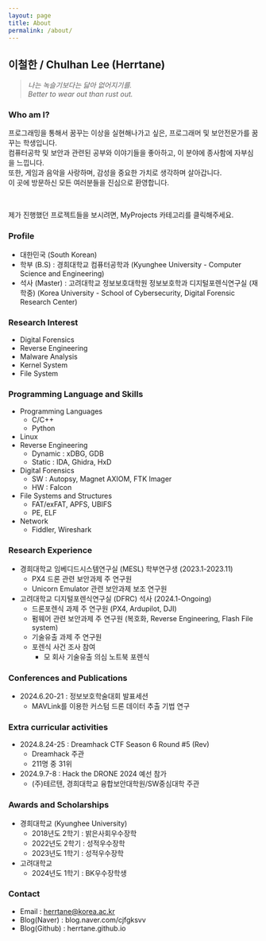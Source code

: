 ```yaml
---
layout: page
title: About
permalink: /about/
---
```


## 이철한 / Chulhan Lee (Herrtane)

> *나는 녹슬기보다는 닳아 없어지기를.*<br/>
> *Better to wear out than rust out.*<br/>

### Who am I?

프로그래밍을 통해서 꿈꾸는 이상을 실현해나가고 싶은, 프로그래머 및 보안전문가를 꿈꾸는 학생입니다.<br/>
컴퓨터공학 및 보안과 관련된 공부와 이야기들을 좋아하고, 이 분야에 종사함에 자부심을 느낍니다.<br/>
또한, 게임과 음악을 사랑하며, 감성을 중요한 가치로 생각하며 살아갑니다.<br/>
이 곳에 방문하신 모든 여러분들을 진심으로 환영합니다.<br/>

<br/>

제가 진행했던 프로젝트들을 보시려면, MyProjects 카테고리를 클릭해주세요.<br/>

### Profile

- 대한민국 (South Korean)
- 학부 (B.S) : 경희대학교 컴퓨터공학과 (Kyunghee University - Computer Science and Engineering)
- 석사 (Master) : 고려대학교 정보보호대학원 정보보호학과 디지털포렌식연구실 (재학중) (Korea University - School of Cybersecurity, Digital Forensic Research Center)

### Research Interest

- Digital Forensics
- Reverse Engineering
- Malware Analysis
- Kernel System
- File System

### Programming Language and Skills

- Programming Languages
    - C/C++
    - Python
- Linux
- Reverse Engineering
    - Dynamic : xDBG, GDB
    - Static : IDA, Ghidra, HxD
- Digital Forensics
    - SW : Autopsy, Magnet AXIOM, FTK Imager
    - HW : Falcon
- File Systems and Structures
    - FAT/exFAT, APFS, UBIFS
    - PE, ELF
- Network
    - Fiddler, Wireshark

### Research Experience

- 경희대학교 임베디드시스템연구실 (MESL) 학부연구생 (2023.1-2023.11)
    - PX4 드론 관련 보안과제 주 연구원
    - Unicorn Emulator 관련 보안과제 보조 연구원
- 고려대학교 디지털포렌식연구실 (DFRC) 석사 (2024.1-Ongoing)
    - 드론포렌식 과제 주 연구원 (PX4, Ardupilot, DJI)
    - 펌웨어 관련 보안과제 주 연구원 (복호화, Reverse Engineering, Flash File system)
    - 기술유출 과제 주 연구원
    - 포렌식 사건 조사 참여
        - 모 회사 기술유출 의심 노트북 포렌식

### Conferences and Publications

- 2024.6.20-21 : 정보보호학술대회 발표세션
    - MAVLink를 이용한 커스텀 드론 데이터 추출 기법 연구

### Extra curricular activities

- 2024.8.24-25 : Dreamhack CTF Season 6 Round #5 (Rev)
    - Dreamhack 주관
    - 211명 중 31위
- 2024.9.7-8 : Hack the DRONE 2024 예선 참가
    - (주)테르텐, 경희대학교 융합보안대학원/SW중심대학 주관

### Awards and Scholarships

- 경희대학교 (Kyunghee University)
    - 2018년도 2학기 : 밝은사회우수장학
    - 2022년도 2학기 : 성적우수장학
    - 2023년도 1학기 : 성적우수장학
- 고려대학교
    - 2024년도 1학기 : BK우수장학생

### Contact

- Email : herrtane@korea.ac.kr
- Blog(Naver) : blog.naver.com/cjfgksvv
- Blog(Github) : herrtane.github.io